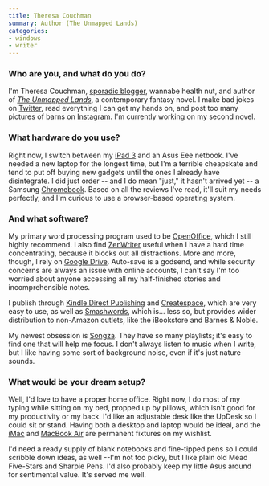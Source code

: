 ```yaml
---
title: Theresa Couchman
summary: Author (The Unmapped Lands)
categories:
- windows
- writer
---
```


### Who are you, and what do you do?

I'm Theresa Couchman, [sporadic blogger](http://theresacouchman.com/ "Theresa's website."), wannabe health nut, and author of [*The Unmapped Lands*](http://www.amazon.com/The-Unmapped-Lands-ebook/dp/B00APP8JA8/ "Theresa's book on Amazon."), a contemporary fantasy novel. I make bad jokes on [Twitter](http://twitter.com/theresa_lauren "Theresa's Twitter account."), read everything I can get my hands on, and post too many pictures of barns on [Instagram](http://instagram.com/theresacouchman "Theresa's Instagram account."). I'm currently working on my second novel. 

### What hardware do you use?

Right now, I switch between my [iPad 3][ipad-3] and an Asus Eee netbook. I've needed a new laptop for the longest time, but I'm a terrible cheapskate and tend to put off buying new gadgets until the ones I already have disintegrate. I did just order -- and I do mean "just," it hasn't arrived yet -- a Samsung [Chromebook][]. Based on all the reviews I've read, it'll suit my needs perfectly, and I'm curious to use a browser-based operating system.

### And what software?

My primary word processing program used to be [OpenOffice][], which I still highly recommend. I also find [ZenWriter][] useful when I have a hard time concentrating, because it blocks out all distractions. More and more, though, I rely on [Google Drive][google-drive]. Auto-save is a godsend, and while security concerns are always an issue with online accounts, I can't say I'm too worried about anyone accessing all my half-finished stories and incomprehensible notes.

I publish through [Kindle Direct Publishing][kindle-direct-publishing] and [Createspace][], which are very easy to use, as well as [Smashwords][], which is... less so, but provides wider distribution to non-Amazon outlets, like the iBookstore and Barnes & Noble. 

My newest obsession is [Songza][]. They have so many playlists; it's easy to find one that will help me focus. I don't always listen to music when I write, but I like having some sort of background noise, even if it's just nature sounds. 

### What would be your dream setup?

Well, I'd love to have a proper home office. Right now, I do most of my typing while sitting on my bed, propped up by pillows, which isn't good for my productivity or my back. I'd like an adjustable desk like the UpDesk so I could sit or stand. Having both a desktop and laptop would be ideal, and the [iMac][] and [MacBook Air][macbook-air] are permanent fixtures on my wishlist.

I'd need a ready supply of blank notebooks and fine-tipped pens so I could scribble down ideas, as well --I'm not too picky, but I like plain old Mead Five-Stars and Sharpie Pens. I'd also probably keep my little Asus around for sentimental value. It's served me well.

[ipad-3]: https://www.apple.com/ipad/ "A tablet device with a retina display."
[imac]: https://www.apple.com/imac/ "An all-in-one computer."
[macbook-air]: https://www.apple.com/macbook-air/ "A very thin laptop."
[chromebook]: http://www.google.com/intl/en/chrome/devices/features/ "A laptop built for only running Web apps."
[google-drive]: https://drive.google.com/ "A cloud storage service."
[zenwriter]: http://www.beenokle.com/zenwriter.html "Distraction-free writing software for Windows."
[songza]: http://songza.com/ "A playlist-centric music service."
[smashwords]: https://www.smashwords.com/ "A self-publishing service."
[openoffice]: http://www.openoffice.org/ "An open-source office suite."
[createspace]: https://www.createspace.com/ "A self-publishing service."
[kindle-direct-publishing]: https://kdp.amazon.com/ "A service for self-publishing works onto the Kindle platform."

